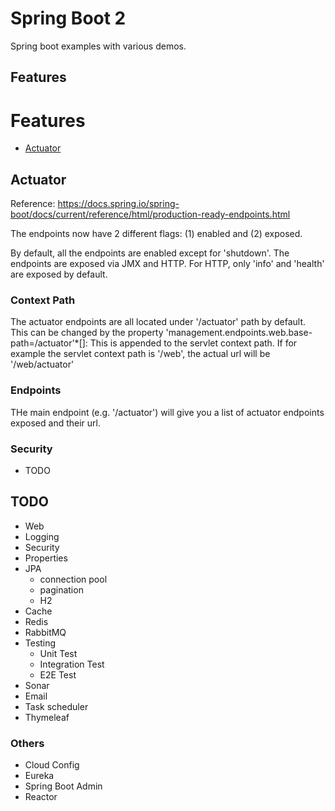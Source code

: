 # Spring Boot 2

Spring boot examples with various demos.

## Features


# Features
- [Actuator](#actuator)




## <a name="actuator"/> Actuator

Reference: https://docs.spring.io/spring-boot/docs/current/reference/html/production-ready-endpoints.html

The endpoints now have 2 different flags: (1) enabled and (2) exposed.

By default, all the endpoints are enabled except for 'shutdown'.  The endpoints are exposed via JMX and HTTP.
For HTTP, only 'info' and 'health' are exposed by default.

### Context Path

The actuator endpoints are all located under '/actuator' path by default. This can be changed by the property 'management.endpoints.web.base-path=/actuator'*[]: 
This is appended to the servlet context path. If for example the servlet context path is '/web', the actual url will be '/web/actuator'

### Endpoints

THe main endpoint (e.g. '/actuator') will give you a list of actuator endpoints exposed and their url.

### Security

* TODO



## TODO

* Web
* Logging
* Security
* Properties
* JPA
    * connection pool
    * pagination
    * H2
* Cache
* Redis
* RabbitMQ
* Testing
    * Unit Test
    * Integration Test
    * E2E Test
* Sonar
* Email
* Task scheduler
* Thymeleaf

### Others

* Cloud Config
* Eureka
* Spring Boot Admin
* Reactor